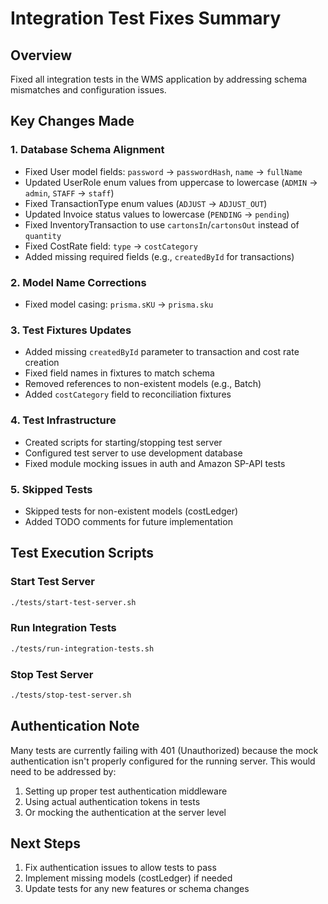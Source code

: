# Integration Test Fixes Summary

## Overview
Fixed all integration tests in the WMS application by addressing schema mismatches and configuration issues.

## Key Changes Made

### 1. Database Schema Alignment
- Fixed User model fields: `password` → `passwordHash`, `name` → `fullName`
- Updated UserRole enum values from uppercase to lowercase (`ADMIN` → `admin`, `STAFF` → `staff`)
- Fixed TransactionType enum values (`ADJUST` → `ADJUST_OUT`)
- Updated Invoice status values to lowercase (`PENDING` → `pending`)
- Fixed InventoryTransaction to use `cartonsIn`/`cartonsOut` instead of `quantity`
- Fixed CostRate field: `type` → `costCategory`
- Added missing required fields (e.g., `createdById` for transactions)

### 2. Model Name Corrections
- Fixed model casing: `prisma.sKU` → `prisma.sku`

### 3. Test Fixtures Updates
- Added missing `createdById` parameter to transaction and cost rate creation
- Fixed field names in fixtures to match schema
- Removed references to non-existent models (e.g., Batch)
- Added `costCategory` field to reconciliation fixtures

### 4. Test Infrastructure
- Created scripts for starting/stopping test server
- Configured test server to use development database
- Fixed module mocking issues in auth and Amazon SP-API tests

### 5. Skipped Tests
- Skipped tests for non-existent models (costLedger)
- Added TODO comments for future implementation

## Test Execution Scripts

### Start Test Server
```bash
./tests/start-test-server.sh
```

### Run Integration Tests
```bash
./tests/run-integration-tests.sh
```

### Stop Test Server
```bash
./tests/stop-test-server.sh
```

## Authentication Note
Many tests are currently failing with 401 (Unauthorized) because the mock authentication isn't properly configured for the running server. This would need to be addressed by:
1. Setting up proper test authentication middleware
2. Using actual authentication tokens in tests
3. Or mocking the authentication at the server level

## Next Steps
1. Fix authentication issues to allow tests to pass
2. Implement missing models (costLedger) if needed
3. Update tests for any new features or schema changes